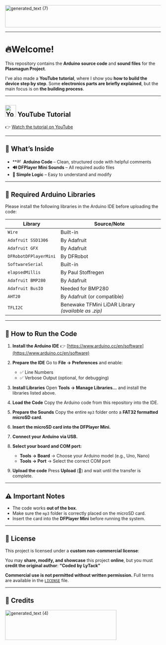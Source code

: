 
  <img width="1879" height="72" alt="generated_text (7)" src="https://github.com/user-attachments/assets/e1e29e2e-13df-45b0-bea9-5df349616d71" />


---

# 🔥Welcome!

This repository contains the **Arduino source code** and **sound files** for the **Plasmagun Project**.

I've also made a **YouTube tutorial**, where I show you **how to build the device step by step**.
Some **electronics parts are briefly explained**, but the main focus is on **the building process**.

---

## <img width="35" height="38" alt="Youtube_logo" src="https://github.com/user-attachments/assets/b3975ed4-adde-4141-aac9-945f6a37d26c" /> YouTube Tutorial

👉 [Watch the tutorial on YouTube](https://www.youtube.com/@LyTack)

---

## 📂 What’s Inside

* **<img width="17" height="17" alt="arduino-1-logo-png-transparent" src="https://github.com/user-attachments/assets/4795ee23-0323-4f13-8065-d5c10e393d4f" /> **Arduino Code** – Clean, structured code with helpful comments
* **🔊 DFPlayer Mini Sounds** – All required audio files
* **🧠 Simple Logic** – Easy to understand and modify

---

## 🧰 Required Arduino Libraries

Please install the following libraries in the Arduino IDE before uploading the code:

| Library               | Source/Note                                         |
| --------------------- | --------------------------------------------------- |
| `Wire`                | Built-in                                            |
| `Adafruit SSD1306`    | By Adafruit                                         |
| `Adafruit GFX`        | By Adafruit                                         |
| `DFRobotDFPlayerMini` | By DFRobot                                          |
| `SoftwareSerial`      | Built-in                                            |
| `elapsedMillis`       | By Paul Stoffregen                                  |
| `Adafruit BMP280`     | By Adafruit                                         |
| `Adafruit BusIO`      | Needed for BMP280                                   |
| `AHT20`               | By Adafruit (or compatible)                         |
| `TFLI2C`              | Benewake TFMini LiDAR Library *(available as .zip)* |

---

## 🚀 How to Run the Code

1. **Install the Arduino IDE**
   👉 [https://www.arduino.cc/en/software](https://www.arduino.cc/en/software)

2. **Prepare the IDE**
   Go to **File → Preferences** and enable:

   * ✅ Line Numbers
   * ✅ Verbose Output (optional, for debugging)

3. **Install Libraries**
   Open **Tools → Manage Libraries...** and install the libraries listed above.

4. **Load the Code**
   Copy the Arduino code from this repository into the IDE.

5. **Prepare the Sounds**
   Copy the entire `mp3` folder onto a **FAT32 formatted microSD card**.

6. **Insert the microSD card into the DFPlayer Mini.**

7. **Connect your Arduino via USB.**

8. **Select your board and COM port:**

   * **Tools → Board** → Choose your Arduino model (e.g., Uno, Nano)
   * **Tools → Port** → Select the correct COM port

9. **Upload the code**
   Press **Upload** (🔼) and wait until the transfer is complete.

---

## ⚠️ Important Notes

* The code works **out of the box**.
* Make sure the `mp3` folder is correctly placed on the microSD card.
* Insert the card into the **DFPlayer Mini** before running the system.

---

## 📄 License

This project is licensed under a **custom non-commercial license**:

You may **share, modify, and showcase** this project **online**, but you must **credit the original author**:
**"Coded by LyTack"**

**Commercial use is not permitted without written permission.**
Full terms are available in the [`LICENSE`](./LICENSE) file.

---

## 🙌 Credits 


<img width="360" height="97" alt="generated_text (4)" src="https://github.com/user-attachments/assets/2fb42d78-e5de-419a-932a-e24c4d67e8ce" />


